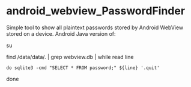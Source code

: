 android_webview_PasswordFinder
==============================

Simple tool to show all plaintext passwords stored by Android WebView stored on a device.  Android Java version of:



su


find /data/data/. | grep webview.db | while read line


    do sqlite3 -cmd "SELECT * FROM password;" ${line} '.quit'
    
    
done
